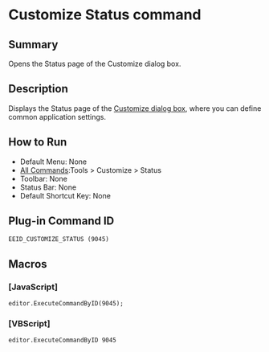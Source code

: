 # Customize Status command

## Summary

Opens the Status page of the Customize dialog box.

## Description

Displays the Status page of the [Customize dialog box](../../dlg/customize/index),
where you can define common application settings.

## How to Run

- Default Menu: None
- [All Commands](all_commands):Tools >
Customize >
Status
- Toolbar: None
- Status Bar: None
- Default Shortcut Key: None

## Plug-in Command ID

```
EEID_CUSTOMIZE_STATUS (9045)```

## Macros

### \[JavaScript\]

```
editor.ExecuteCommandByID(9045);
```

### \[VBScript\]

```
editor.ExecuteCommandByID 9045
```
